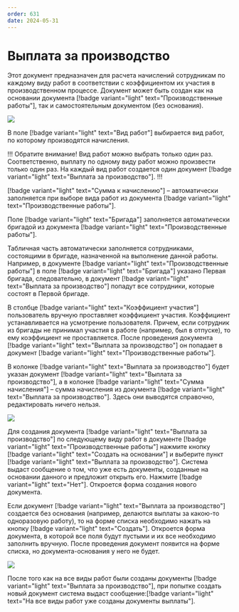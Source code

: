 ```yaml
---
order: 631
date: 2024-05-31
---
```


# Выплата за производство

Этот документ предназначен для расчета начислений сотрудникам по каждому виду работ в соответствии с коэффициентом их участия в производственном процессе. Документ может быть создан как на основании документа [!badge variant="light" text="Производственные работы"], так и самостоятельным документом (без основания).


![](/images/производство/пр4.jpg)

В поле [!badge variant="light" text="Вид работ"]  выбирается вид работ, по которому производятся начисления.

!!!
Обратите внимание! Вид работ можно выбрать только один раз. Соответственно, выплату по 
одному виду работ можно произвести только один раз. На каждый вид работ создается один
документ [!badge variant="light" text="Выплата за производство"].
!!!

[!badge variant="light" text="Сумма к начислению"] –  автоматически заполняется при выборе вида работ из документа 
[!badge variant="light" text="Производственные работы"].

Поле [!badge variant="light" text="Бригада"] заполняется автоматически бригадой из документа [!badge variant="light" text="Производственные работы"].

Табличная часть автоматически заполняется сотрудниками, состоящими в бригаде, назначенной на 
выполнение данной работы. Например, в документе [!badge variant="light" text="Производственные работы"] в поле [!badge variant="light" text="Бригада"] указано Первая бригада, следовательно, в документ [!badge variant="light" text="Выплата за производство"] попадут все сотрудники, которые состоят в Первой бригаде.

В столбце [!badge variant="light" text="Коэффициент участия"] пользователь вручную проставляет коэффициент участия.
Коэффициент устанавливается на усмотрение пользователя. Причем, если сотрудник из бригады не принимал участия в работе (например, был в отпуске), то ему коэффициент не проставляется. После проведения документа [!badge variant="light" text="Выплата за производство"] он попадает в документ [!badge variant="light" text="Производственные работы"].

В колонке [!badge variant="light" text="Выплата за производство"] будет указан документ [!badge variant="light" text="Выплата за производство"], а в колонке [!badge variant="light" text="Сумма начисления"] – сумма начисления из документа [!badge variant="light" text="Выплата за производство"]. Здесь они выводятся справочно, редактировать ничего нельзя.

![](/images/производство/пр0.gif)

Для создания документа [!badge variant="light" text="Выплата за производство"] по следующему виду работ в документе 
[!badge variant="light" text="Производственные работы"] нажмите кнопку [!badge variant="light" text="Создать на основании"] и выберите пункт [!badge variant="light" text="Выплата за производство"]. Система выдаст сообщение о том, что уже есть документы, созданные на основании данного и предложит открыть его. Нажмите [!badge variant="light" text="Нет"]. Откроется форма создания нового документа.

Если документ [!badge variant="light" text="Выплата за производство"] создается без основания (например, делаются выплаты за какою-то одноразовую работу), то на форме списка необходимо нажать на кнопку [!badge variant="light" text="Создать"]. 
Откроется форма документа, в которой все поля будут пустыми и их все необходимо заполнить вручную.
После проведения документ появится на форме списка, но документа-основания у него не будет.

![](/images/производство/пр11.gif)

После того как на все виды работ были созданы документы [!badge variant="light" text="Выплата за производство"], при попытке создать новый документ система выдаст сообщение:[!badge variant="light" text="На все виды работ уже созданы документы выплаты"].
